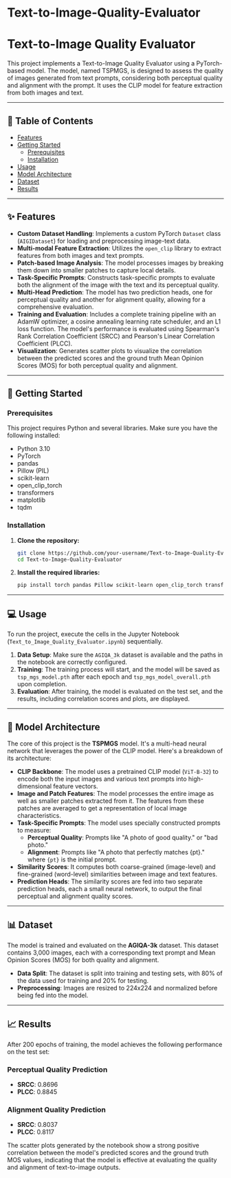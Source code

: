 # Text-to-Image-Quality-Evaluator

# Text-to-Image Quality Evaluator

This project implements a Text-to-Image Quality Evaluator using a PyTorch-based model. The model, named TSPMGS, is designed to assess the quality of images generated from text prompts, considering both perceptual quality and alignment with the prompt. It uses the CLIP model for feature extraction from both images and text.

-----

## 📖 Table of Contents

  * [Features](https://www.google.com/search?q=%23-features)
  * [Getting Started](https://www.google.com/search?q=%23-getting-started)
      * [Prerequisites](https://www.google.com/search?q=%23-prerequisites)
      * [Installation](https://www.google.com/search?q=%23-installation)
  * [Usage](https://www.google.com/search?q=%23-usage)
  * [Model Architecture](https://www.google.com/search?q=%23-model-architecture)
  * [Dataset](https://www.google.com/search?q=%23-dataset)
  * [Results](https://www.google.com/search?q=%23-results)

-----

## ✨ Features

  * **Custom Dataset Handling**: Implements a custom PyTorch `Dataset` class (`AIGIDataset`) for loading and preprocessing image-text data.
  * **Multi-modal Feature Extraction**: Utilizes the `open_clip` library to extract features from both images and text prompts.
  * **Patch-based Image Analysis**: The model processes images by breaking them down into smaller patches to capture local details.
  * **Task-Specific Prompts**: Constructs task-specific prompts to evaluate both the alignment of the image with the text and its perceptual quality.
  * **Multi-Head Prediction**: The model has two prediction heads, one for perceptual quality and another for alignment quality, allowing for a comprehensive evaluation.
  * **Training and Evaluation**: Includes a complete training pipeline with an AdamW optimizer, a cosine annealing learning rate scheduler, and an L1 loss function. The model's performance is evaluated using Spearman's Rank Correlation Coefficient (SRCC) and Pearson's Linear Correlation Coefficient (PLCC).
  * **Visualization**: Generates scatter plots to visualize the correlation between the predicted scores and the ground truth Mean Opinion Scores (MOS) for both perceptual quality and alignment.

-----

## 🚀 Getting Started

### Prerequisites

This project requires Python and several libraries. Make sure you have the following installed:

  * Python 3.10
  * PyTorch
  * pandas
  * Pillow (PIL)
  * scikit-learn
  * open\_clip\_torch
  * transformers
  * matplotlib
  * tqdm

### Installation

1.  **Clone the repository:**
    ```bash
    git clone https://github.com/your-username/Text-to-Image-Quality-Evaluator.git
    cd Text-to-Image-Quality-Evaluator
    ```
2.  **Install the required libraries:**
    ```bash
    pip install torch pandas Pillow scikit-learn open_clip_torch transformers matplotlib tqdm
    ```

-----

## 💻 Usage

To run the project, execute the cells in the Jupyter Notebook (`Text_to_Image_Quality_Evaluator.ipynb`) sequentially.

1.  **Data Setup**: Make sure the `AGIQA_3k` dataset is available and the paths in the notebook are correctly configured.
2.  **Training**: The training process will start, and the model will be saved as `tsp_mgs_model.pth` after each epoch and `tsp_mgs_model_overall.pth` upon completion.
3.  **Evaluation**: After training, the model is evaluated on the test set, and the results, including correlation scores and plots, are displayed.

-----

## 🤖 Model Architecture

The core of this project is the **TSPMGS** model. It's a multi-head neural network that leverages the power of the CLIP model. Here's a breakdown of its architecture:

  * **CLIP Backbone**: The model uses a pretrained CLIP model (`ViT-B-32`) to encode both the input images and various text prompts into high-dimensional feature vectors.
  * **Image and Patch Features**: The model processes the entire image as well as smaller patches extracted from it. The features from these patches are averaged to get a representation of local image characteristics.
  * **Task-Specific Prompts**: The model uses specially constructed prompts to measure:
      * **Perceptual Quality**: Prompts like "A photo of good quality." or "bad photo."
      * **Alignment**: Prompts like "A photo that perfectly matches {pt}." where `{pt}` is the initial prompt.
  * **Similarity Scores**: It computes both coarse-grained (image-level) and fine-grained (word-level) similarities between image and text features.
  * **Prediction Heads**: The similarity scores are fed into two separate prediction heads, each a small neural network, to output the final perceptual and alignment quality scores.

-----

## 📊 Dataset

The model is trained and evaluated on the **AGIQA-3k** dataset. This dataset contains 3,000 images, each with a corresponding text prompt and Mean Opinion Scores (MOS) for both quality and alignment.

  * **Data Split**: The dataset is split into training and testing sets, with 80% of the data used for training and 20% for testing.
  * **Preprocessing**: Images are resized to 224x224 and normalized before being fed into the model.

-----

## 📈 Results

After 200 epochs of training, the model achieves the following performance on the test set:

### Perceptual Quality Prediction

  * **SRCC**: 0.8696
  * **PLCC**: 0.8845

### Alignment Quality Prediction

  * **SRCC**: 0.8037
  * **PLCC**: 0.8117

The scatter plots generated by the notebook show a strong positive correlation between the model's predicted scores and the ground truth MOS values, indicating that the model is effective at evaluating the quality and alignment of text-to-image outputs.
